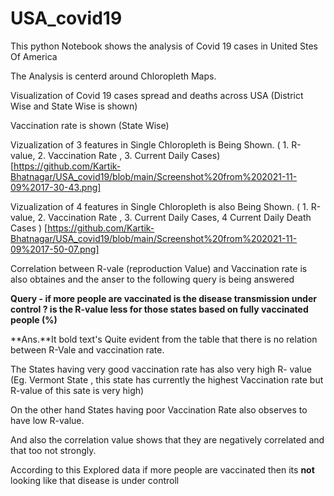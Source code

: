 # USA_covid19
This python Notebook shows the analysis of Covid 19 cases in United Stes Of America

The Analysis is centerd around Chloropleth Maps.

Visualization  of Covid 19 cases spread and deaths across USA (District Wise and State Wise is shown)

Vaccination rate is shown (State Wise)

Vizualization of 3 features in Single Chloropleth is Being Shown. ( 1. R-value, 2. Vaccination Rate , 3. Current Daily Cases)
[https://github.com/Kartik-Bhatnagar/USA_covid19/blob/main/Screenshot%20from%202021-11-09%2017-30-43.png]

Vizualization of 4 features in Single Chloropleth is also Being Shown. ( 1. R-value, 2. Vaccination Rate , 3. Current Daily Cases, 4 Current Daily Death Cases )
[https://github.com/Kartik-Bhatnagar/USA_covid19/blob/main/Screenshot%20from%202021-11-09%2017-50-07.png]

Correlation between R-vale (reproduction Value) and Vaccination rate is also obtaines and the anser to the following query is being answered

**Query -   if more people are vaccinated is the disease transmission under control ?
   is the R-value less for those states  based on fully vaccinated people (%)**

**Ans.**It bold text's Quite evident from the table that there is no relation between R-Vale and vaccination rate.

The States having very good vaccination rate has also very high R- value (Eg. Vermont State , this state has currently the highest Vaccination rate but R-value of this sate is very high)

On the other hand States having poor Vaccination Rate also observes to have low R-value.

And also the correlation value shows that they are negatively correlated and that too not strongly.

According to this Explored data if more people are vaccinated then its **not** looking like that disease is under controll
